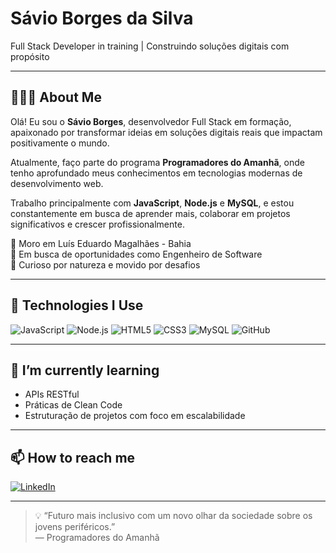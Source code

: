 # Sávio Borges da Silva

Full Stack Developer in training | Construindo soluções digitais com propósito

---

## 🧑🏽‍💻 About Me

Olá! Eu sou o **Sávio Borges**, desenvolvedor Full Stack em formação, apaixonado por transformar ideias em soluções digitais reais que impactam positivamente o mundo.

Atualmente, faço parte do programa **Programadores do Amanhã**, onde tenho aprofundado meus conhecimentos em tecnologias modernas de desenvolvimento web.

Trabalho principalmente com **JavaScript**, **Node.js** e **MySQL**, e estou constantemente em busca de aprender mais, colaborar em projetos significativos e crescer profissionalmente.

📍 Moro em Luís Eduardo Magalhães - Bahia  
🎯 Em busca de oportunidades como Engenheiro de Software  
🧠 Curioso por natureza e movido por desafios

---

## 🚀 Technologies I Use

![JavaScript](https://img.shields.io/badge/-JavaScript-F7DF1E?style=flat-square&logo=javascript&logoColor=black)
![Node.js](https://img.shields.io/badge/-Node.js-339933?style=flat-square&logo=node.js&logoColor=white)
![HTML5](https://img.shields.io/badge/-HTML5-E34F26?style=flat-square&logo=html5&logoColor=white)
![CSS3](https://img.shields.io/badge/-CSS3-1572B6?style=flat-square&logo=css3)
![MySQL](https://img.shields.io/badge/-MySQL-4479A1?style=flat-square&logo=mysql&logoColor=white)
![GitHub](https://img.shields.io/badge/-GitHub-181717?style=flat-square&logo=github)

---

## 🌱 I’m currently learning

- APIs RESTful
- Práticas de Clean Code
- Estruturação de projetos com foco em escalabilidade

---

## 📫 How to reach me

[![LinkedIn](https://img.shields.io/badge/-LinkedIn-0A66C2?style=flat-square&logo=linkedin&logoColor=white)](https://www.linkedin.com/in/sávio-borges-666726318/)

---

> 💡 “Futuro mais inclusivo com um novo olhar da sociedade sobre os jovens periféricos.”  
> — Programadores do Amanhã

